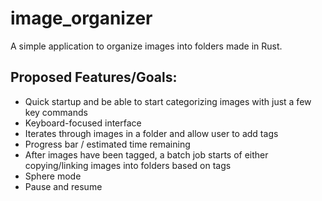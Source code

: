 # image_organizer
A simple application to organize images into folders made in Rust. 

## Proposed Features/Goals:
  - Quick startup and be able to start categorizing images with just a few key commands
  - Keyboard-focused interface
  - Iterates through images in a folder and allow user to add tags
  - Progress bar / estimated time remaining
  - After images have been tagged, a batch job starts of either copying/linking images into folders based on tags
  - Sphere mode
  - Pause and resume
